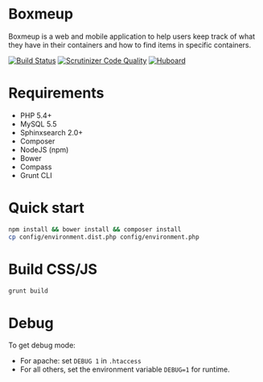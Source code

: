 Boxmeup
=======

Boxmeup is a web and mobile application to help users keep track of what they have in their containers and how to find items in specific containers.

[![Build Status](https://img.shields.io/travis/boxmeup/Boxmeup/3.0.svg?style=flat)](https://travis-ci.org/boxmeup/Boxmeup)
[![Scrutinizer Code Quality](https://img.shields.io/scrutinizer/g/boxmeup/boxmeup.svg?style=flat)](https://scrutinizer-ci.com/g/boxmeup/Boxmeup/?branch=3.0)
[![Huboard](https://img.shields.io/badge/Hu-Board-7965cc.svg?style=flat)](https://huboard.com/boxmeup/Boxmeup)

# Requirements

* PHP 5.4+
* MySQL 5.5
* Sphinxsearch 2.0+
* Composer
* NodeJS (npm)
* Bower
* Compass
* Grunt CLI

# Quick start

```bash
npm install && bower install && composer install
cp config/environment.dist.php config/environment.php
```

# Build CSS/JS

```bash
grunt build
```

# Debug

To get debug mode:

* For apache: set `DEBUG 1` in `.htaccess`
* For all others, set the environment variable `DEBUG=1` for runtime.
